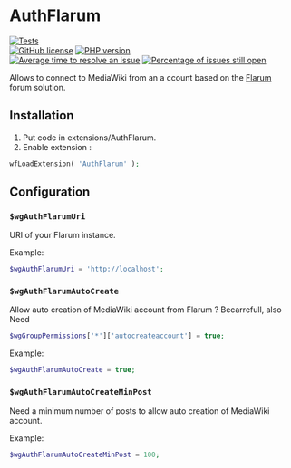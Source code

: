 # AuthFlarum

[![Tests](https://github.com/llaumgui/mw-auth-flarum/actions/workflows/qa.yaml/badge.svg)](https://github.com/llaumgui/mw-auth-flarum/actions/workflows/qa.yaml)<br />
[![GitHub license](https://img.shields.io/github/license/llaumgui/mw-auth-flarum.svg)](https://github.com/llaumgui/mw-auth-flarum/blob/main/LICENSE) [![PHP version](https://badge.fury.io/ph/llaumgui%2Fmw-auth-flarum.svg)](https://packagist.org/packages/llaumgui/mw-auth-flarum)<br />
[![Average time to resolve an issue](http://isitmaintained.com/badge/resolution/llaumgui/mw-auth-flarum.svg)](http://isitmaintained.com/project/llaumgui/mw-auth-flarum "Average time to resolve an issue") [![Percentage of issues still open](http://isitmaintained.com/badge/open/llaumgui/mw-auth-flarum.svg)](http://isitmaintained.com/project/llaumgui/mw-auth-flarum "Percentage of issues still open")



Allows to connect to MediaWiki from an a ccount based on the [Flarum](https://flarum.org/) forum solution.

## Installation

1. Put code in extensions/AuthFlarum.
2. Enable extension :

```php
wfLoadExtension( 'AuthFlarum' );
```

## Configuration

### `$wgAuthFlarumUri`

URI of your Flarum instance.

Example:

```php
$wgAuthFlarumUri = 'http://localhost';
```

### `$wgAuthFlarumAutoCreate`

Allow auto creation of MediaWiki account from Flarum ? Becarrefull, also Need

```php
$wgGroupPermissions['*']['autocreateaccount'] = true;
```

Example:

```php
$wgAuthFlarumAutoCreate = true;
```

### `$wgAuthFlarumAutoCreateMinPost`

Need a minimum number of posts to allow auto creation of MediaWiki account.

Example:

```php
$wgAuthFlarumAutoCreateMinPost = 100;
```
